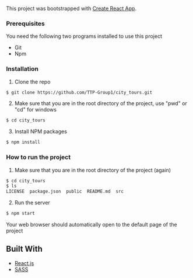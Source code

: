 

This project was bootstrapped with [Create React App](https://github.com/facebook/create-react-app).

### Prerequisites

You need the following two programs installed to use this project

* Git
* Npm

### Installation

1. Clone the repo
  ```sh
  $ git clone https://github.com/TTP-Group1/city_tours.git
  ```
2. Make sure that you are in the root directory of the project, use "pwd" or "cd" for windows
  ```sh
  $ cd city_tours
  ```
3. Install NPM packages
  ```sh
  $ npm install
  ```

### How to run the project
1. Make sure that you are in the root directory of the project (again)
  ```sh
  $ cd city_tours
  $ ls
  LICENSE  package.json  public  README.md  src
  ```
2. Run the server
  ```sh
  $ npm start
  ```
Your web browser should automatically open to the default page of the project

## Built With
* [React.js](https://reactjs.org/)
* [SASS](https://sass-lang.com/)

